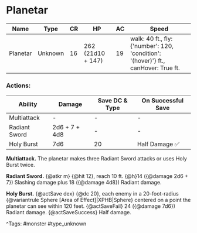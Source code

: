 # Planetar

| Name | Type | CR | HP | AC | Speed |
|------|------|----|----|----|-------|
| Planetar | Unknown | 16 | 262 (21d10 + 147) | 19 | walk: 40 ft., fly: {'number': 120, 'condition': '(hover)'} ft., canHover: True ft. |

### Actions:

| Ability | Damage | Save DC & Type | On Successful Save |
|---------|--------|----------------|--------------------|
| Multiattack | - | - | - |
| Radiant Sword | 2d6 + 7 + 4d8 | - | - |
| Holy Burst | 7d6 | 20 | Half Damage ✅ |


**Multiattack.** The planetar makes three Radiant Sword attacks or uses Holy Burst twice.

**Radiant Sword.** {@atkr m} {@hit 12}, reach 10 ft. {@h}14 ({@damage 2d6 + 7}) Slashing damage plus 18 ({@damage 4d8}) Radiant damage.

**Holy Burst.** {@actSave dex} {@dc 20}, each enemy in a 20-foot-radius {@variantrule Sphere [Area of Effect]|XPHB|Sphere} centered on a point the planetar can see within 120 feet. {@actSaveFail} 24 ({@damage 7d6}) Radiant damage. {@actSaveSuccess} Half damage.

^Tags: #monster #type_unknown